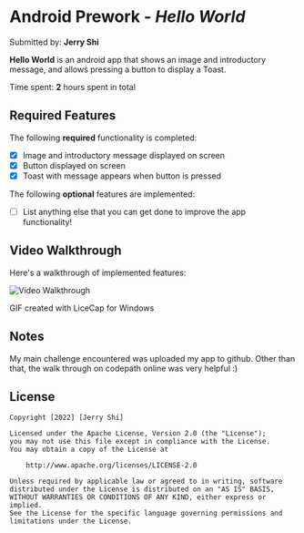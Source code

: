 # Android Prework - *Hello World*

Submitted by: **Jerry Shi**

**Hello World** is an android app that shows an image and introductory message, and allows pressing a button to display a Toast. 

Time spent: **2** hours spent in total

## Required Features

The following **required** functionality is completed:

* [X] Image and introductory message displayed on screen
* [X] Button displayed on screen
* [X] Toast with message appears when button is pressed 

The following **optional** features are implemented:

* [ ] List anything else that you can get done to improve the app functionality!

## Video Walkthrough

Here's a walkthrough of implemented features:

<img src='https://media.giphy.com/media/fgyQhVXtTFK75Vjv39/giphy.gif' title='Video Walkthrough' width='' alt='Video Walkthrough' />

GIF created with LiceCap for Windows

## Notes

My main challenge encountered was uploaded my app to github. Other than that, the walk through on codepath online was very helpful :)

## License

    Copyright [2022] [Jerry Shi]

    Licensed under the Apache License, Version 2.0 (the "License");
    you may not use this file except in compliance with the License.
    You may obtain a copy of the License at

        http://www.apache.org/licenses/LICENSE-2.0

    Unless required by applicable law or agreed to in writing, software
    distributed under the License is distributed on an "AS IS" BASIS,
    WITHOUT WARRANTIES OR CONDITIONS OF ANY KIND, either express or implied.
    See the License for the specific language governing permissions and
    limitations under the License.
